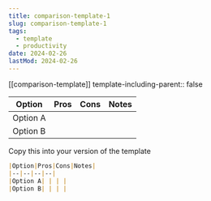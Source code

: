 ```yaml
---
title: comparison-template-1
slug: comparison-template-1
tags:
  - template
  - productivity
date: 2024-02-26
lastMod: 2024-02-26
---
```


[[comparison-template]]
template-including-parent:: false

|Option|Pros|Cons|Notes|
|--|--|--|--|
|Option A| | | | 
|Option B| | | |

Copy this into your version of the template

```md
|Option|Pros|Cons|Notes|
|--|--|--|--|
|Option A| | | | 
|Option B| | | |
```

